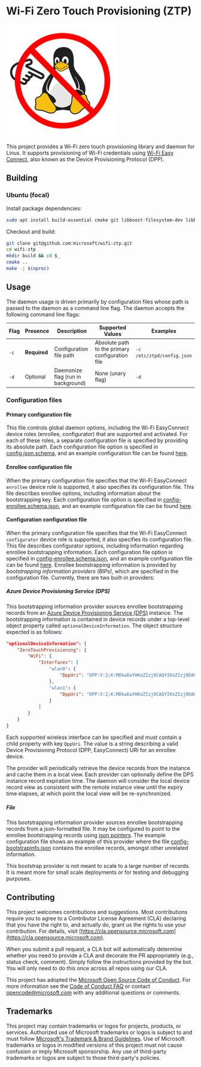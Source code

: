 # Wi-Fi Zero Touch Provisioning (ZTP)

![ZTP Penguin](docs/ztppenguin.png)

This project provides a Wi-Fi zero touch provisioning library and daemon for Linux. It supports provisioning of Wi-Fi credentials using [Wi-Fi Easy Connect](https://www.wi-fi.org/discover-wi-fi/wi-fi-easy-connect), also known as the Device Provisioning Protocol (DPP).

## Building

### Ubuntu (focal)

Install package dependencies:

```bash
sudo apt install build-essential cmake git libboost-filesystem-dev libboost-random-dev libboost-regex-dev libboost-system-dev libboost-thread-dev libbrotli-dev libgpiod-dev libjson-c-dev libssl-dev libsystemd-dev pkg-config zlib1g-dev
```

Checkout and build:

```bash
git clone git@github.com:microsoft/wifi-ztp.git
cd wifi-ztp
mkdir build && cd $_
cmake ..
make -j $(nproc)
```

## Usage

The daemon usage is driven primarily by configuration files whose path is passed
to the daemon as a command line flag. The daemon accepts the following command
line flags:

| Flag | Presence     | Description                        | Supported Values                                | Examples                   |
|------|--------------|------------------------------------|-------------------------------------------------|----------------------------|
| `-c` | **Required** | Configuration file path            | Absolute path to the primary configuration file | `-c /etc/ztpd/config.json` |
| `-d` | Optional     | Daemonize flag (run in background) | None (unary flag)                               | `-d`                       |

### Configuration files

#### Primary configuration file

This file controls global daemon options, including the Wi-Fi EasyConnect device
roles (enrollee, configurator) that are supported and activated. For each of
these roles, a separate configuration file is specified by providing its absolute path. Each configuration file option is specified in [config.json.schema](/samples/ztpd/config/config.schema.json), and an example configuration file can be found [here](/samples/ztpd/config/config.json).

#### Enrollee configuration file

When the primary configuration file specifies that the Wi-Fi EasyConnect `enrollee` device role is supported, it also specifies its configuration file. This file describes enrollee options, including information about the bootstrapping key. Each configuration file option is specified in [config-enrollee.schema.json](samples/ztpd/config/config-enrollee.schema.json), and an example configuration file can be found [here](/samples/ztpd/config/config-enrollee.json).

#### Configuration configuration file

When the primary configuration file specifies that the Wi-Fi EasyConnect `configurator` device role is supported, it also specifies its configuration file. This file describes configurator options, including information regarding enrollee bootstrapping information. Each configuration file option is specified in [config-enrollee.schema.json](samples/ztpd/config/config-enrollee.schema.json), and an example configuration file can be found [here](/samples/ztpd/config/config-enrollee.json). Enrollee bootstrapping information is provided by _bootstrapping information providers (BIPs)_, which are specified in the configuration file. Currently, there are two built-in providers:

##### Azure Device Provisioning Service (DPS)

This bootstrapping information provider sources enrollee bootstrapping records from an [Azure Device Provisioning Service (DPS)](https://docs.microsoft.com/en-us/azure/iot-dps/about-iot-dps) instance. The bootstrapping information is contained in device records under a top-level object property called `optionalDeviceInformation`. The object structure expected is as follows:

```json
"optionalDeviceInformation": {
    "ZeroTouchProvisioning": {
        "WiFi": {
            "Interfaces": [
                "wlan0": {
                    "DppUri": "DPP:V:2;K:MDkwEwYHKoZIzj0CAQYIKoZIzj0DAQcDIgACE0vdn8KsfXKHusJPcEscx+naQyQJLSob1VjuqPsP6r8=;;"
                },
                "wlan1": {
                    "DppUri": "DPP:V:2;K:MDkwEwYHKoZIzj0CAQYIKoZIzj0DAQcDIgACiLN+2Rk4tRlwl4CKYkSEdheJIEbZO5UBr9SPoPFI394=;;"
                }
            ]
        }
    }
}
```

Each supported wireless interface can be specified and must contain a child property with key `DppUri`. The value is a string describing a valid Device Provisioning Protocol (DPP, EasyConnect) URI for an enrollee device.

The provider will periodically retrieve the device records from the instance and cache them in a local view. Each provider can optionally define the DPS instance record expiration time. The daemon will consider the local device record view as consistent with the remote instance view until the expiry time elapses, at which point the local view will be re-synchronized.

##### File

This bootstrapping information provider sources enrollee bootstrapping records from a json-formatted file. It may be configured to point to the enrollee bootstrapping records using [json pointers](https://datatracker.ietf.org/doc/html/rfc6901). The example configuration file shows an example of this provider where the file [config-bootstrapinfo.json](samples/ztpd/config/config-bootstrapinfo.json) contains the enrollee records, amongst other unrelated information.

This bootstrap provider is not meant to scale to a large number of records. It is meant more for small scale deployments or for testing and debugging purposes.

## Contributing

This project welcomes contributions and suggestions.  Most contributions require you to agree to a
Contributor License Agreement (CLA) declaring that you have the right to, and actually do, grant us
the rights to use your contribution. For details, visit [https://cla.opensource.microsoft.com](https://cla.opensource.microsoft.com).

When you submit a pull request, a CLA bot will automatically determine whether you need to provide
a CLA and decorate the PR appropriately (e.g., status check, comment). Simply follow the instructions
provided by the bot. You will only need to do this once across all repos using our CLA.

This project has adopted the [Microsoft Open Source Code of Conduct](https://opensource.microsoft.com/codeofconduct/).
For more information see the [Code of Conduct FAQ](https://opensource.microsoft.com/codeofconduct/faq/) or
contact [opencode@microsoft.com](mailto:opencode@microsoft.com) with any additional questions or comments.

## Trademarks

This project may contain trademarks or logos for projects, products, or services. Authorized use of Microsoft 
trademarks or logos is subject to and must follow 
[Microsoft's Trademark & Brand Guidelines](https://www.microsoft.com/en-us/legal/intellectualproperty/trademarks/usage/general).
Use of Microsoft trademarks or logos in modified versions of this project must not cause confusion or imply Microsoft sponsorship.
Any use of third-party trademarks or logos are subject to those third-party's policies.
